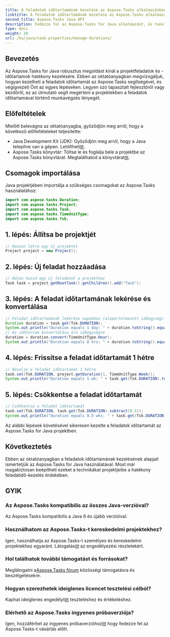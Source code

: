 ```yaml
---
title: A feladatok időtartamának kezelése az Aspose.Tasks alkalmazásban
linktitle: A feladatok időtartamának kezelése az Aspose.Tasks alkalmazásban
second_title: Aspose.Tasks Java API
description: Fedezze fel az Aspose.Tasks for Java alkalmazást, és tanulja meg könnyedén kezelni a feladatok időtartamát. Kövesse lépésről lépésre útmutatónkat a hatékony projekttervezés és -végrehajtás érdekében.
type: docs
weight: 20
url: /hu/java/task-properties/manage-durations/
---
```

## Bevezetés
Az Aspose.Tasks for Java robusztus megoldást kínál a projektfeladatok és -időtartamok hatékony kezelésére. Ebben az oktatóanyagban megvizsgáljuk, hogyan kezelheti a feladatok időtartamát az Aspose.Tasks segítségével, és végigvezeti Önt az egyes lépéseken. Legyen szó tapasztalt fejlesztőről vagy kezdőről, ez az útmutató segít megérteni a projektekben a feladatok időtartamával történő munkavégzés lényegét.
## Előfeltételek
Mielőtt belevágna az oktatóanyagba, győződjön meg arról, hogy a következő előfeltételeket teljesítette:
-  Java Development Kit (JDK): Győződjön meg arról, hogy a Java telepítve van a gépen. Letöltheti[itt](https://www.oracle.com/java/technologies/javase-downloads.html).
- Aspose.Tasks könyvtár: Töltse le és foglalja bele a projektbe az Aspose.Tasks könyvtárat. Megtalálhatod a könyvtárat[itt](https://releases.aspose.com/tasks/java/).
## Csomagok importálása
Java projektjében importálja a szükséges csomagokat az Aspose.Tasks használatához:
```java
import com.aspose.tasks.Duration;
import com.aspose.tasks.Project;
import com.aspose.tasks.Task;
import com.aspose.tasks.TimeUnitType;
import com.aspose.tasks.Tsk;
```
## 1. lépés: Állítsa be projektjét
```java
// Hozzon létre egy új projektet
Project project = new Project();
```
## 2. lépés: Új feladat hozzáadása
```java
// Adjon hozzá egy új feladatot a projekthez
Task task = project.getRootTask().getChildren().add("Task");
```
## 3. lépés: A feladat időtartamának lekérése és konvertálása
```java
// Feladat időtartamának lekérése napokban (alapértelmezett időegység)
Duration duration = task.get(Tsk.DURATION);
System.out.println("Duration equals 1 day: " + duration.toString().equals("1 day"));
// Az időtartam konvertálása óra időegységre
duration = duration.convert(TimeUnitType.Hour);
System.out.println("Duration equals 8 hrs: " + duration.toString().equals("8 hrs"));
```
## 4. lépés: Frissítse a feladat időtartamát 1 hétre
```java
// Növelje a feladat időtartamát 1 hétre
task.set(Tsk.DURATION, project.getDuration(1, TimeUnitType.Week));
System.out.println("Duration equals 1 wk: " + task.get(Tsk.DURATION).toString().equals("1 wk"));
```
## 5. lépés: Csökkentse a feladat időtartamát
```java
// Csökkentse a feladat időtartamát
task.set(Tsk.DURATION, task.get(Tsk.DURATION).subtract(0.5));
System.out.println("Duration equals 0.5 wks: " + task.get(Tsk.DURATION).toString().equals("0.5 wks"));
```
Az alábbi lépések követésével sikeresen kezelte a feladatok időtartamát az Aspose.Tasks for Java projektben.
## Következtetés
Ebben az oktatóanyagban a feladatok időtartamának kezelésének alapjait ismertetjük az Aspose.Tasks for Java használatával. Most már magabiztosan beépítheti ezeket a technikákat projektjeibe a hatékony feladatidő-kezelés érdekében.
## GYIK
### Az Aspose.Tasks kompatibilis az összes Java-verzióval?
Az Aspose.Tasks kompatibilis a Java 6 és újabb verzióival.
### Használhatom az Aspose.Tasks-t kereskedelmi projektekhez?
 Igen, használhatja az Aspose.Tasks-t személyes és kereskedelmi projektekhez egyaránt. Látogatás[itt](https://purchase.aspose.com/buy) az engedélyezési részletekért.
### Hol találhatok további támogatást és forrásokat?
 Meglátogatni a[Aspose.Tasks fórum](https://forum.aspose.com/c/tasks/15) közösségi támogatásra és beszélgetésekre.
### Hogyan szerezhetek ideiglenes licencet tesztelési célból?
 Kaphat ideiglenes engedélyt[itt](https://purchase.aspose.com/temporary-license/) teszteléshez és értékeléshez.
### Elérhető az Aspose.Tasks ingyenes próbaverziója?
 Igen, hozzáférhet az ingyenes próbaverzióhoz[itt](https://releases.aspose.com/) hogy fedezze fel az Aspose.Tasks-t vásárlás előtt.